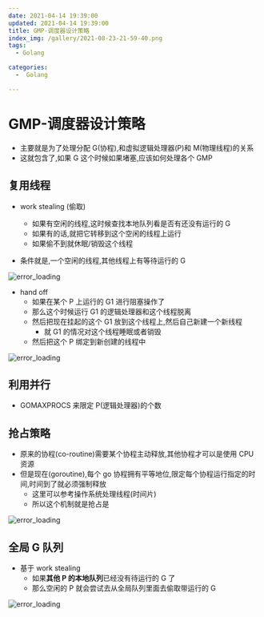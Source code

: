 ```yaml
---
date: 2021-04-14 19:39:00
updated: 2021-04-14 19:39:00
title: GMP-调度器设计策略
index_img: /gallery/2021-08-23-21-59-40.png
tags: 
  - Golang

categories:
  -  Golang

---
```


# GMP-调度器设计策略

- 主要就是为了处理分配 G(协程),和虚拟逻辑处理器(P)和 M(物理线程)的关系
- 这就包含了,如果 G 这个时候如果堵塞,应该如何处理各个 GMP

## 复用线程

- work stealing (偷取)

  - 如果有空闲的线程,这时候查找本地队列看是否有还没有运行的 G
  - 如果有的话,就把它转移到这个空闲的线程上运行
  - 如果偷不到就休眠/销毁这个线程

- 条件就是,一个空闲的线程,其他线程上有等待运行的 G

![error_loading](/gallery/2021-04-14-19-53-04.png)

- hand off
  - 如果在某个 P 上运行的 G1 进行阻塞操作了
  - 那么这个时候运行 G1 的逻辑处理器和这个线程脱离
  - 然后把现在挂起的这个 G1 放到这个线程上,然后自己新建一个新线程
    - 就 G1 的情况对这个线程睡眠或者销毁
  - 然后把这个 P 绑定到新创建的线程中

![error_loading](/gallery/2021-04-14-19-55-41.png)

## 利用并行

- GOMAXPROCS 来限定 P(逻辑处理器)的个数

## 抢占策略

- 原来的协程(co-routine)需要某个协程主动释放,其他协程才可以是使用 CPU 资源
- 但是现在(goroutine),每个 go 协程拥有平等地位,限定每个协程运行指定的时间,时间到了就必须强制释放
  - 这里可以参考操作系统处理线程(时间片)
  - 所以这个机制就是抢占是

![error_loading](/gallery/2021-04-14-19-59-36.png)

## 全局 G 队列

- 基于 work stealing
  - 如果**其他 P 的本地队列**已经没有待运行的 G 了
  - 那么空闲的 P 就会尝试去从全局队列里面去偷取带运行的 G

![error_loading](/gallery/2021-04-14-20-02-18.png)
